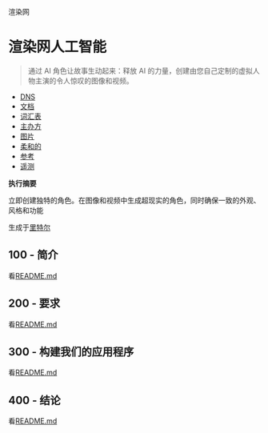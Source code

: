 渲染网

# 渲染网人工智能

> 通过 AI 角色让故事生动起来：释放 AI 的力量，创建由您自己定制的虚拟人物主演的令人惊叹的图像和视频。

-   [DNS](./DNS.md)
-   [文档](./DOCUMENTATION.md)
-   [词汇表](./GLOSSARY.md)
-   [主办方](./HOSTS.md)
-   [图片](./IMAGES.md)
-   [柔和的](./PODMAN.md)
-   [参考](./REFERENCES.md)
-   [遥测](./TELEMETRY.md)

**执行摘要**

立即创建独特的角色。在图像和视频中生成超现实的角色，同时确保一致的外观、风格和功能

生成于[里特尔](https://app.rytr.me)

## 100 - 简介

看[README.md](./100/README.md)

## 200 - 要求

看[README.md](./200/README.md)

## 300 - 构建我们的应用程序

看[README.md](./300/README.md)

## 400 - 结论

看[README.md](./400/README.md)
